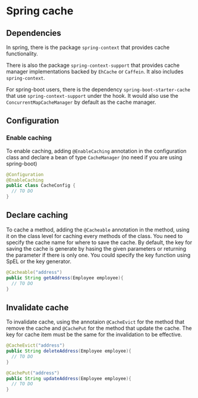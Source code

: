 # Spring cache

## Dependencies

In spring, there is the package `spring-context` that provides cache functionality.

There is also the package `spring-context-support` that provides cache manager implementations backed by `EhCache` or `Caffein`. 
It also includes `spring-context`.

For spring-boot users, there is the dependency `spring-boot-starter-cache` that use `spring-context-support` under the hook.
It would also use the `ConcurrentMapCacheManager` by default as the cache manager.

## Configuration

### Enable caching

To enable caching, adding `@EnableCaching` annotation in the configuration class and declare a bean of type `CacheManager` (no need if you are using spring-boot)

```java
@Configuration
@EnableCaching
public class CacheConfig {
  // TO DO
}
```

## Declare caching

To cache a method, adding the `@Cacheable` annotation in the method, using it on the class level for caching every methods of the class.
You need to specify the cache name for where to save the cache.
By default, the key for saving the cache is generate by hasing the given parameters or returning the parameter if there is only one.
You could specify the key function using SpEL or the key generator.

```java
@Cacheable("address")
public String getAddress(Employee employee){
  // TO DO
}
```

## Invalidate cache

To invalidate cache, using the annotaion `@CacheEvict` for the method that remove the cache and `@CachePut` for the method that update the cache.
The key for cache item must be the same for the invalidation to be effective.

```java
@CacheEvict("address")
public String deleteAddress(Employee employee){
  // TO DO
}

@CachePut("address")
public String updateAddress(Employee employee){
  // TO DO
}
```

